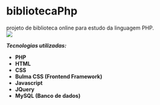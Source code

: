 # bibliotecaPhp
projeto de biblioteca online para estudo da linguagem PHP.<br>
<img src='assets/gifs/biblioteca_php.gif'>

<b>*Tecnologias utilizadas:*<b><br>
<ul>
<li>PHP</li>
<li>HTML</li>
<li>CSS</li>
<li>Bulma CSS (Frontend Framework)</li>
<li>Javascript</li>
<li>JQuery</li>
<li>MySQL (Banco de dados)</li>
</ul>
